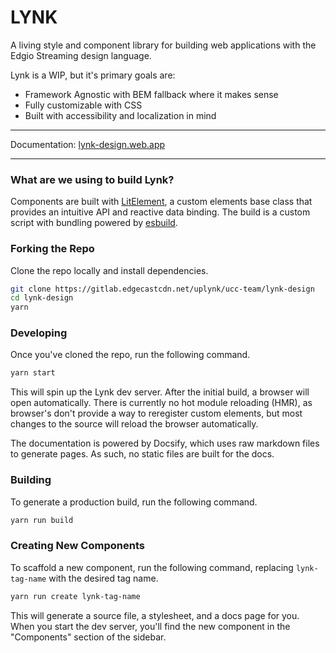 # LYNK

A living style and component library for building web applications with the Edgio Streaming design language.

Lynk is a WIP, but it's primary goals are:

- Framework Agnostic with BEM fallback where it makes sense
- Fully customizable with CSS
- Built with accessibility and localization in mind

---

Documentation: [lynk-design.web.app](https://lynk-design.web.app/)

---

### What are we using to build Lynk?

Components are built with [LitElement](https://lit-element.polymer-project.org/), a custom elements base class that provides an intuitive API and reactive data binding. The build is a custom script with bundling powered by [esbuild](https://esbuild.github.io/).

### Forking the Repo

Clone the repo locally and install dependencies.

```bash
git clone https://gitlab.edgecastcdn.net/uplynk/ucc-team/lynk-design
cd lynk-design
yarn
```

### Developing

Once you've cloned the repo, run the following command.

```bash
yarn start
```

This will spin up the Lynk dev server. After the initial build, a browser will open automatically. There is currently no hot module reloading (HMR), as browser's don't provide a way to reregister custom elements, but most changes to the source will reload the browser automatically.

The documentation is powered by Docsify, which uses raw markdown files to generate pages. As such, no static files are built for the docs.

### Building

To generate a production build, run the following command.

```bash
yarn run build
```

### Creating New Components

To scaffold a new component, run the following command, replacing `lynk-tag-name` with the desired tag name.

```bash
yarn run create lynk-tag-name
```

This will generate a source file, a stylesheet, and a docs page for you. When you start the dev server, you'll find the new component in the "Components" section of the sidebar.
